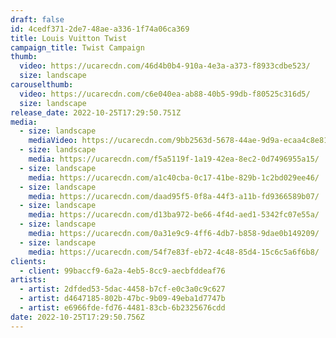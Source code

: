 ```yaml
---
draft: false
id: 4cedf371-2de7-48ae-a336-1f74a06ca369
title: Louis Vuitton Twist
campaign_title: T﻿wist Campaign
thumb:
  video: https://ucarecdn.com/46d4b0b4-910a-4e3a-a373-f8933cdbe523/
  size: landscape
carouselthumb:
  video: https://ucarecdn.com/c6e040ea-ab88-40b5-99db-f80525c316d5/
  size: landscape
release_date: 2022-10-25T17:29:50.751Z
media:
  - size: landscape
    mediaVideo: https://ucarecdn.com/9bb2563d-5678-44ae-9d9a-ecaa4c8e81ea/
  - size: landscape
    media: https://ucarecdn.com/f5a5119f-1a19-42ea-8ec2-0d7496955a15/
  - size: landscape
    media: https://ucarecdn.com/a1c40cba-0c17-41be-829b-1c2bd029ee46/
  - size: landscape
    media: https://ucarecdn.com/daad95f5-0f8a-44f3-a11b-fd9366589b07/
  - size: landscape
    media: https://ucarecdn.com/d13ba972-be66-4f4d-aed1-5342fc07e55a/
  - size: landscape
    media: https://ucarecdn.com/0a31e9c9-4ff6-4db7-b858-9dae0b149209/
  - size: landscape
    media: https://ucarecdn.com/54f7e83f-eb72-4c48-85d4-15c6c5a6f6b8/
clients:
  - client: 99baccf9-6a2a-4eb5-8cc9-aecbfddeaf76
artists:
  - artist: 2dfded53-5dac-4458-b7cf-e0c3a0c9c627
  - artist: d4647185-802b-47bc-9b09-49eba1d7747b
  - artist: e6966fde-fd76-4481-83cb-6b2325676cdd
date: 2022-10-25T17:29:50.756Z
---
```

